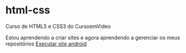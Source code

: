 # html-css
 Curso de HTML5 e CSS3 do CursoemVideo

 Estou aprendendo a criar sites e agora aprendendo a gerenciar os meus repositórios
 <a href="https://yuridemelo15.github.io/html-css/desafios/d010try/android.html">Executar site android</a>